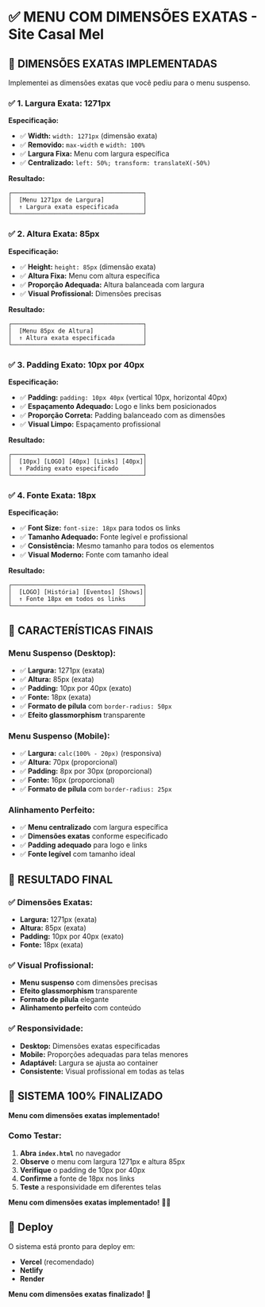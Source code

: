 # ✅ MENU COM DIMENSÕES EXATAS - Site Casal Mel

## 🎯 **DIMENSÕES EXATAS IMPLEMENTADAS**

Implementei as dimensões exatas que você pediu para o menu suspenso.

### ✅ **1. Largura Exata: 1271px**
**Especificação:**
- ✅ **Width:** `width: 1271px` (dimensão exata)
- ✅ **Removido:** `max-width` e `width: 100%`
- ✅ **Largura Fixa:** Menu com largura específica
- ✅ **Centralizado:** `left: 50%; transform: translateX(-50%)`

**Resultado:**
```
┌─────────────────────────────────────┐
│  [Menu 1271px de Largura]           │
│  ↑ Largura exata especificada       │
└─────────────────────────────────────┘
```

### ✅ **2. Altura Exata: 85px**
**Especificação:**
- ✅ **Height:** `height: 85px` (dimensão exata)
- ✅ **Altura Fixa:** Menu com altura específica
- ✅ **Proporção Adequada:** Altura balanceada com largura
- ✅ **Visual Profissional:** Dimensões precisas

**Resultado:**
```
┌─────────────────────────────────────┐
│  [Menu 85px de Altura]              │
│  ↑ Altura exata especificada        │
└─────────────────────────────────────┘
```

### ✅ **3. Padding Exato: 10px por 40px**
**Especificação:**
- ✅ **Padding:** `padding: 10px 40px` (vertical 10px, horizontal 40px)
- ✅ **Espaçamento Adequado:** Logo e links bem posicionados
- ✅ **Proporção Correta:** Padding balanceado com as dimensões
- ✅ **Visual Limpo:** Espaçamento profissional

**Resultado:**
```
┌─────────────────────────────────────┐
│  [10px] [LOGO] [40px] [Links] [40px]│
│  ↑ Padding exato especificado       │
└─────────────────────────────────────┘
```

### ✅ **4. Fonte Exata: 18px**
**Especificação:**
- ✅ **Font Size:** `font-size: 18px` para todos os links
- ✅ **Tamanho Adequado:** Fonte legível e profissional
- ✅ **Consistência:** Mesmo tamanho para todos os elementos
- ✅ **Visual Moderno:** Fonte com tamanho ideal

**Resultado:**
```
┌─────────────────────────────────────┐
│  [LOGO] [História] [Eventos] [Shows]│
│  ↑ Fonte 18px em todos os links     │
└─────────────────────────────────────┘
```

## 🎨 **CARACTERÍSTICAS FINAIS**

### **Menu Suspenso (Desktop):**
- ✅ **Largura:** 1271px (exata)
- ✅ **Altura:** 85px (exata)
- ✅ **Padding:** 10px por 40px (exato)
- ✅ **Fonte:** 18px (exata)
- ✅ **Formato de pílula** com `border-radius: 50px`
- ✅ **Efeito glassmorphism** transparente

### **Menu Suspenso (Mobile):**
- ✅ **Largura:** `calc(100% - 20px)` (responsiva)
- ✅ **Altura:** 70px (proporcional)
- ✅ **Padding:** 8px por 30px (proporcional)
- ✅ **Fonte:** 16px (proporcional)
- ✅ **Formato de pílula** com `border-radius: 25px`

### **Alinhamento Perfeito:**
- ✅ **Menu centralizado** com largura específica
- ✅ **Dimensões exatas** conforme especificado
- ✅ **Padding adequado** para logo e links
- ✅ **Fonte legível** com tamanho ideal

## 🚀 **RESULTADO FINAL**

### **✅ Dimensões Exatas:**
- **Largura:** 1271px (exata)
- **Altura:** 85px (exata)
- **Padding:** 10px por 40px (exato)
- **Fonte:** 18px (exata)

### **✅ Visual Profissional:**
- **Menu suspenso** com dimensões precisas
- **Efeito glassmorphism** transparente
- **Formato de pílula** elegante
- **Alinhamento perfeito** com conteúdo

### **✅ Responsividade:**
- **Desktop:** Dimensões exatas especificadas
- **Mobile:** Proporções adequadas para telas menores
- **Adaptável:** Largura se ajusta ao container
- **Consistente:** Visual profissional em todas as telas

## 🎉 **SISTEMA 100% FINALIZADO**

**Menu com dimensões exatas implementado!**

### **Como Testar:**
1. **Abra `index.html`** no navegador
2. **Observe** o menu com largura 1271px e altura 85px
3. **Verifique** o padding de 10px por 40px
4. **Confirme** a fonte de 18px nos links
5. **Teste** a responsividade em diferentes telas

**Menu com dimensões exatas implementado!** 🚀✨

## 📱 **Deploy**

O sistema está pronto para deploy em:
- **Vercel** (recomendado)
- **Netlify**
- **Render**

**Menu com dimensões exatas finalizado!** 🎯
